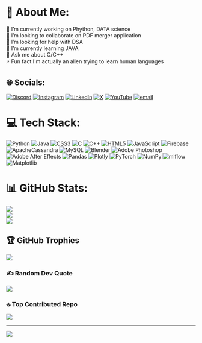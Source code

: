 # 💫 About Me:
🔭 I’m currently working on Phython, DATA science<br>👯 I’m looking to collaborate on PDF merger application<br>🤝 I’m looking for help with DSA<br>🌱 I’m currently learning JAVA<br>💬 Ask me about C/C++<br>⚡ Fun fact I'm actually an alien trying to learn human languages


## 🌐 Socials:
[![Discord](https://img.shields.io/badge/Discord-%237289DA.svg?logo=discord&logoColor=white)](https://discord.gg/https://discord.gg/Wvk4XzdMKb) [![Instagram](https://img.shields.io/badge/Instagram-%23E4405F.svg?logo=Instagram&logoColor=white)](https://instagram.com/chirag_gupta._.1) [![LinkedIn](https://img.shields.io/badge/LinkedIn-%230077B5.svg?logo=linkedin&logoColor=white)]([https://www.linkedin.com/in/chirag-ok-kk99]) [![X](https://img.shields.io/badge/X-black.svg?logo=X&logoColor=white)](https://x.com/Chirag_ok) [![YouTube](https://img.shields.io/badge/YouTube-%23FF0000.svg?logo=YouTube&logoColor=white)](https://youtube.com/@Chirag_ok) [![email](https://img.shields.io/badge/Email-D14836?logo=gmail&logoColor=white)](mailto:chirag15470956@gmail.com) 

# 💻 Tech Stack:
![Python](https://img.shields.io/badge/python-3670A0?style=for-the-badge&logo=python&logoColor=ffdd54) ![Java](https://img.shields.io/badge/java-%23ED8B00.svg?style=for-the-badge&logo=openjdk&logoColor=white) ![CSS3](https://img.shields.io/badge/css3-%231572B6.svg?style=for-the-badge&logo=css3&logoColor=white) ![C](https://img.shields.io/badge/c-%2300599C.svg?style=for-the-badge&logo=c&logoColor=white) ![C++](https://img.shields.io/badge/c++-%2300599C.svg?style=for-the-badge&logo=c%2B%2B&logoColor=white) ![HTML5](https://img.shields.io/badge/html5-%23E34F26.svg?style=for-the-badge&logo=html5&logoColor=white) ![JavaScript](https://img.shields.io/badge/javascript-%23323330.svg?style=for-the-badge&logo=javascript&logoColor=%23F7DF1E) ![Firebase](https://img.shields.io/badge/firebase-a08021?style=for-the-badge&logo=firebase&logoColor=ffcd34) ![ApacheCassandra](https://img.shields.io/badge/cassandra-%231287B1.svg?style=for-the-badge&logo=apache-cassandra&logoColor=white) ![MySQL](https://img.shields.io/badge/mysql-4479A1.svg?style=for-the-badge&logo=mysql&logoColor=white) ![Blender](https://img.shields.io/badge/blender-%23F5792A.svg?style=for-the-badge&logo=blender&logoColor=white) ![Adobe Photoshop](https://img.shields.io/badge/adobe%20photoshop-%2331A8FF.svg?style=for-the-badge&logo=adobe%20photoshop&logoColor=white) ![Adobe After Effects](https://img.shields.io/badge/Adobe%20After%20Effects-9999FF.svg?style=for-the-badge&logo=Adobe%20After%20Effects&logoColor=white) ![Pandas](https://img.shields.io/badge/pandas-%23150458.svg?style=for-the-badge&logo=pandas&logoColor=white) ![Plotly](https://img.shields.io/badge/Plotly-%233F4F75.svg?style=for-the-badge&logo=plotly&logoColor=white) ![PyTorch](https://img.shields.io/badge/PyTorch-%23EE4C2C.svg?style=for-the-badge&logo=PyTorch&logoColor=white) ![NumPy](https://img.shields.io/badge/numpy-%23013243.svg?style=for-the-badge&logo=numpy&logoColor=white) ![mlflow](https://img.shields.io/badge/mlflow-%23d9ead3.svg?style=for-the-badge&logo=numpy&logoColor=blue) ![Matplotlib](https://img.shields.io/badge/Matplotlib-%23ffffff.svg?style=for-the-badge&logo=Matplotlib&logoColor=black)
# 📊 GitHub Stats:
![](https://github-readme-stats.vercel.app/api?username=Chirag-gupta7&theme=neon&hide_border=false&include_all_commits=false&count_private=true)<br/>
![](https://nirzak-streak-stats.vercel.app/?user=Chirag-gupta7&theme=neon&hide_border=false)<br/>
![](https://github-readme-stats.vercel.app/api/top-langs/?username=Chirag-gupta7&theme=neon&hide_border=false&include_all_commits=false&count_private=true&layout=compact)

## 🏆 GitHub Trophies
![](https://github-profile-trophy.vercel.app/?username=Chirag-gupta7&theme=radical&no-frame=false&no-bg=false&margin-w=4)

### ✍️ Random Dev Quote
![](https://quotes-github-readme.vercel.app/api?type=vetical&theme=radical)

### 🔝 Top Contributed Repo
![](https://github-contributor-stats.vercel.app/api?username=Chirag-gupta7&limit=5&theme=dark&combine_all_yearly_contributions=true)

---
[![](https://visitcount.itsvg.in/api?id=Chirag-gupta7&icon=0&color=0)](https://visitcount.itsvg.in)

<!-- Proudly created with GPRM ( https://gprm.itsvg.in ) -->
